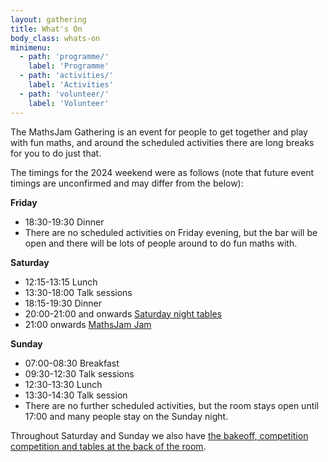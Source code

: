```yaml
---
layout: gathering
title: What's On
body_class: whats-on
minimenu: 
  - path: 'programme/'
    label: 'Programme'
  - path: 'activities/'
    label: 'Activities'
  - path: 'volunteer/'
    label: 'Volunteer'
---
```


The MathsJam Gathering is an event for people to get together and play with fun maths, and around the scheduled activities there are long breaks for you to do just that.

The timings for the 2024 weekend were as follows (note that future event timings are unconfirmed and may differ from the below):

**Friday**

- 18:30-19:30 Dinner
- There are no scheduled activities on Friday evening, but the bar will be open and there will be lots of people around to do fun maths with.

**Saturday**

- 12:15-13:15 Lunch
- 13:30-18:00 Talk sessions
- 18:15-19:30 Dinner
- 20:00-21:00 and onwards [Saturday night tables]({{site.url}}/gathering/uk/whats-on/#tables)
- 21:00 onwards [MathsJam Jam]({{site.url}}/gathering/uk/whats-on/activities/#jamjam)

**Sunday**

- 07:00-08:30 Breakfast
- 09:30-12:30 Talk sessions
- 12:30-13:30 Lunch
- 13:30-14:30 Talk session
- There are no further scheduled activities, but the room stays open until 17:00 and many people stay on the Sunday night.

Throughout Saturday and Sunday we also have [the bakeoff, competition competition and tables at the back of the room]({{site.url}}/gathering/uk/whats-on/activities).
